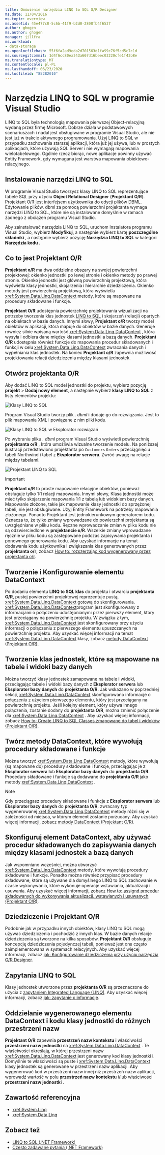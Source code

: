 ```yaml
---
title: Omówienie narzędzia LINQ to SQL O/R Designer
ms.date: 11/04/2016
ms.topic: overview
ms.assetid: 45e477c0-5c6b-41f9-b2d0-2808fb4f6537
author: ghogen
ms.author: ghogen
manager: jillfra
ms.workload:
- data-storage
ms.openlocfilehash: 55f6fa2ad9eda2d701563d1fa99c76f5cd5c7c1d
ms.sourcegitcommit: 1d4f6cc80ea343a667d16beec03220cfe1f43b8e
ms.translationtype: MT
ms.contentlocale: pl-PL
ms.lasthandoff: 06/23/2020
ms.locfileid: "85282010"
---
```

# <a name="linq-to-sql-tools-in-visual-studio"></a>Narzędzia LINQ to SQL w programie Visual Studio

LINQ to SQL była technologią mapowania pierwszej Object-relacyjną wydaną przez firmę Microsoft. Dobrze działa w podstawowych scenariuszach i nadal jest obsługiwane w programie Visual Studio, ale nie jest już w trakcie aktywnego programowania. Użyj LINQ to SQL w przypadku zachowania starszej aplikacji, która już jej używa, lub w prostych aplikacjach, które używają SQL Server i nie wymagają mapowania wielotabelowego. Ogólnie rzecz biorąc, nowe aplikacje powinny używać Entity Framework, gdy wymagana jest warstwa mapowania obiektowo-relacyjnego.

## <a name="install-the-linq-to-sql-tools"></a>Instalowanie narzędzi LINQ to SQL

W programie Visual Studio tworzysz klasy LINQ to SQL reprezentujące tabele SQL przy użyciu **Object Relational Designer** (**Projektant O/R**). Projektant O/R jest interfejsem użytkownika do edycji plików DBML. Edytowanie plików. dbml za pomocą powierzchni projektanta wymaga narzędzi LINQ to SQL, które nie są instalowane domyślnie w ramach żadnego z obciążeń programu Visual Studio.

Aby zainstalować narzędzia LINQ to SQL, uruchom Instalatora programu Visual Studio, wybierz **Modyfikuj**, a następnie wybierz kartę **poszczególne składniki** , a następnie wybierz pozycję **Narzędzia LINQ to SQL** w kategorii **Narzędzia kodu** .

## <a name="what-is-the-or-designer"></a>Co to jest Projektant O/R

**Projektant o/R** ma dwa oddzielne obszary na swojej powierzchni projektowej: okienko jednostki po lewej stronie i okienko metody po prawej stronie. Okienko jednostki jest główną powierzchnią projektową, która wyświetla klasy jednostki, skojarzenia i hierarchie dziedziczenia. Okienko metody jest powierzchnią projektową, która wyświetla <xref:System.Data.Linq.DataContext> metody, które są mapowane na procedury składowane i funkcje.

**Projektant O/R** udostępnia powierzchnię projektowania wizualizacji na potrzeby tworzenia klas jednostek [LINQ to SQL](/dotnet/framework/data/adonet/sql/linq/index) i skojarzeń (relacji) opartych na obiektach w bazie danych. Innymi słowy, **Projektant o/R** tworzy model obiektów w aplikacji, która mapuje do obiektów w bazie danych. Generuje również silnie wpisaną wartość <xref:System.Data.Linq.DataContext> , która wysyła i odbiera dane między klasami jednostki a bazą danych. **Projektant O/R** udostępnia również funkcje do mapowania procedur składowanych i funkcji w celu <xref:System.Data.Linq.DataContext> zwracania danych i wypełniania klas jednostek. Na koniec **Projektant o/R** zapewnia możliwość projektowania relacji dziedziczenia między klasami jednostek.

## <a name="open-the-or-designer"></a>Otwórz projektanta O/R

Aby dodać LINQ to SQL model jednostki do projektu, wybierz pozycję **projekt**  >  **Dodaj nowy element**, a następnie wybierz **klasy LINQ to SQL** z listy elementów projektu:

![Klasy LINQ to SQL](../data-tools/media/raddata-linq-to-sql-classes.png)

Program Visual Studio tworzy plik *. dbml* i dodaje go do rozwiązania. Jest to plik mapowania XML i powiązane z nim pliki kodu.

![Klasy LINQ to SQL w Eksplorator rozwiązań](../data-tools/media/raddata-linq-to-sql-classes-in-solution-explorer.png)

Po wybraniu pliku *. dbml* program Visual Studio wyświetli powierzchnię **projektanta o/R** , która umożliwia wizualne tworzenie modelu. Na poniższej ilustracji przedstawiono projektanta po `Customers` `Orders` przeciągnięciu tabeli Northwind i tabel z **Eksplorator serwera**. Zwróć uwagę na relacje między tabelami.

![Projektant LINQ to SQL](../data-tools/media/raddata-linq-to-sql-designer.png)

> [!IMPORTANT]
> **Projektant o/R** to proste mapowanie relacyjne obiektów, ponieważ obsługuje tylko 1:1 relacji mapowania. Innymi słowy, Klasa jednostki może mieć tylko skojarzenie mapowania 1:1 z tabelą lub widokiem bazy danych. Mapowanie złożone, takie jak mapowanie klasy jednostki do sprzężonej tabeli, nie jest obsługiwane. Użyj Entity Framework na potrzeby mapowania złożonego. Ponadto Projektant jest jednokierunkowym generatorem kodu. Oznacza to, że tylko zmiany wprowadzane do powierzchni projektanta są uwzględniane w pliku kodu. Ręczne wprowadzanie zmian w pliku kodu nie są odzwierciedlone w **projektancie o/R**. Wszelkie zmiany wprowadzane ręcznie w pliku kodu są zastępowane podczas zapisywania projektanta i ponownego generowania kodu. Aby uzyskać informacje na temat dodawania kodu użytkownika i zwiększania klas generowanych przez **projektanta o/r**, zobacz [How to: rozszerzając kod wygenerowany przez projektanta o/r](../data-tools/how-to-extend-code-generated-by-the-o-r-designer.md).

## <a name="create-and-configure-the-datacontext"></a>Tworzenie i Konfigurowanie elementu DataContext

Po dodaniu elementu **LINQ to SQL klas** do projektu i otwarciu **projektanta O/R**, pustej powierzchni projektowej reprezentuje pustą, <xref:System.Data.Linq.DataContext> gotową do skonfigurowania. <xref:System.Data.Linq.DataContext>program jest skonfigurowany z informacjami o połączeniu udostępnianymi przez pierwszy element, który jest przeciągany na powierzchnię projektu. W związku z tym, <xref:System.Data.Linq.DataContext> jest skonfigurowany przy użyciu informacji o połączeniu z pierwszego elementu upuszczanych na powierzchnię projektu. Aby uzyskać więcej informacji na temat <xref:System.Data.Linq.DataContext> klasy, zobacz [metody DataContext (Projektant O/R)](../data-tools/datacontext-methods-o-r-designer.md).

## <a name="create-entity-classes-that-map-to-database-tables-and-views"></a>Tworzenie klas jednostek, które są mapowane na tabele i widoki bazy danych

Można tworzyć klasy jednostek zamapowane na tabele i widoki, przeciągając tabele i widoki bazy danych z **Eksplorator serwera** lub **Eksplorator bazy danych** do **projektanta O/R**. Jak wskazano w poprzedniej sekcji, <xref:System.Data.Linq.DataContext> skonfigurowano informacje o połączeniu z użyciem pierwszego elementu, który jest przeciągany na powierzchnię projektu. Jeśli kolejny element, który używa innego połączenia, zostanie dodany do **projektanta O/R**, można zmienić połączenie dla <xref:System.Data.Linq.DataContext> . Aby uzyskać więcej informacji, zobacz [How to: Create LINQ to SQL Classes zmapowane do tabel i widoków (Projektant O/R)](../data-tools/how-to-create-linq-to-sql-classes-mapped-to-tables-and-views-o-r-designer.md).

## <a name="create-datacontext-methods-that-call-stored-procedures-and-functions"></a>Twórz metody DataContext, które wywołują procedury składowane i funkcje

Można tworzyć <xref:System.Data.Linq.DataContext> metody, które wywołują (są mapowane do) procedury składowane i funkcje, przeciągając je z **Eksplorator serwera** lub **Eksplorator bazy danych** do **projektanta O/R**. Procedury składowane i funkcje są dodawane do **projektanta O/R** jako metody <xref:System.Data.Linq.DataContext> .

> [!NOTE]
> Gdy przeciągasz procedury składowane i funkcje z **Eksplorator serwera** lub **Eksplorator bazy danych** do **projektanta O/R**, zwracany typ wygenerowanej <xref:System.Data.Linq.DataContext> metody różni się w zależności od miejsca, w którym element zostanie porzucany. Aby uzyskać więcej informacji, zobacz [metody DataContext (Projektant O/R)](../data-tools/datacontext-methods-o-r-designer.md).

## <a name="configure-a-datacontext-to-use-stored-procedures-to-save-data-between-entity-classes-and-a-database"></a>Skonfiguruj element DataContext, aby używać procedur składowanych do zapisywania danych między klasami jednostek a bazą danych

Jak wspomniano wcześniej, można utworzyć <xref:System.Data.Linq.DataContext> metody, które wywołują procedury składowane i funkcje. Ponadto można również przypisać procedury składowane, które są używane dla domyślnego LINQ to SQL zachowanie w czasie wykonywania, które wykonuje operacje wstawiania, aktualizacji i usuwania. Aby uzyskać więcej informacji, zobacz [How to: assignd procedur składowanych do wykonywania aktualizacji, wstawianych i usuwanych (Projektant O/R)](../data-tools/how-to-assign-stored-procedures-to-perform-updates-inserts-and-deletes-o-r-designer.md).

## <a name="inheritance-and-the-or-designer"></a>Dziedziczenie i Projektant O/R

Podobnie jak w przypadku innych obiektów, klasy LINQ to SQL mogą używać dziedziczenia i pochodzić z innych klas. W bazie danych relacje dziedziczenia są tworzone na kilka sposobów. **Projektant O/R** obsługuje koncepcję dziedziczenia pojedynczej tabeli, ponieważ jest ona często zaimplementowana w systemach relacyjnych. Aby uzyskać więcej informacji, zobacz [jak: Konfigurowanie dziedziczenia przy użyciu narzędzia O/R Designer](../data-tools/how-to-configure-inheritance-by-using-the-o-r-designer.md).

## <a name="linq-to-sql-queries"></a>Zapytania LINQ to SQL

Klasy jednostek utworzone przez **projektanta O/R** są przeznaczone do użycia z [zapytaniem Integrated Language (LINQ)](/dotnet/csharp/linq/). Aby uzyskać więcej informacji, zobacz [jak: zapytanie o informacje](/dotnet/framework/data/adonet/sql/linq/how-to-query-for-information).

## <a name="separate-the-generated-datacontext-and-entity-class-code-into-different-namespaces"></a>Oddzielanie wygenerowanego elementu DataContext i kodu klasy jednostki do różnych przestrzeni nazw

**Projektant O/R** zapewnia **przestrzeń nazw kontekstu** i właściwości **przestrzeni nazw jednostki** na <xref:System.Data.Linq.DataContext> . Te właściwości określają, w której przestrzeni nazw <xref:System.Data.Linq.DataContext> jest generowany kod klasy jednostki i. Domyślnie te właściwości są puste i <xref:System.Data.Linq.DataContext> klasy jednostek są generowane w przestrzeni nazw aplikacji. Aby wygenerować kod w przestrzeni nazw innej niż przestrzeń nazw aplikacji, wprowadź wartość w polu **przestrzeń nazw kontekstu** i/lub właściwości **przestrzeni nazw jednostki** .

## <a name="reference-content"></a>Zawartość referencyjna

- <xref:System.Linq>
- <xref:System.Data.Linq>

## <a name="see-also"></a>Zobacz też

- [LINQ to SQL (.NET Framework)](/dotnet/framework/data/adonet/sql/linq/index)
- [Często zadawane pytania (.NET Framework)](/dotnet/framework/data/adonet/sql/linq/frequently-asked-questions)

